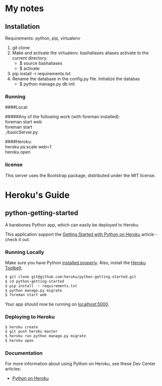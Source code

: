 
# My notes

## Installation

Requirements: python, pip, virtualenv  

1. git clone
2. Make and activate the virtualenv. bashaliases aliases activate to the current directory:
    + $ source bashaliases
    + $ activate
3. pip install -r requirements.txt  
4. Rename the database in the config.py file. Initialize the databas
    + $ python manage.py db init




### Running 
####Local:  

#####Any of the following work (with foreman installed):  
foreman start web  
foreman start  
./basicServer.py  

####Heroku:  
heroku ps:scale web=1  
heroku open  



### license
This server uses the Bootstrap package, distributed under the MIT license.




# Heroku's Guide 

## python-getting-started

A barebones Python app, which can easily be deployed to Heroku.

This application support the [Getting Started with Python on Heroku](https://devcenter.heroku.com/articles/getting-started-with-python) article - check it out.

### Running Locally

Make sure you have Python [installed properly](http://install.python-guide.org).  Also, install the [Heroku Toolbelt](https://toolbelt.heroku.com/).

```sh
$ git clone git@github.com:heroku/python-getting-started.git
$ cd python-getting-started
$ pip install -r requirements.txt
$ python manage.py migrate
$ foreman start web
```

Your app should now be running on [localhost:5000](http://localhost:5000/).

### Deploying to Heroku

```sh
$ heroku create
$ git push heroku master
$ heroku run python manage.py migrate
$ heroku open
```

### Documentation

For more information about using Python on Heroku, see these Dev Center articles:

- [Python on Heroku](https://devcenter.heroku.com/categories/python)



